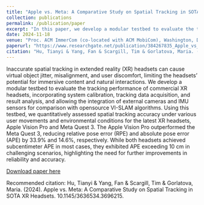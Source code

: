 ```yaml
---
title: "Apple vs. Meta: A Comparative Study on Spatial Tracking in SOTA XR Headsets"
collection: publications
permalink: /publication/paper
excerpt: "In this paper, we develop a modular testbed to evaluate the tracking performance of commercial XR headsets, incorporating system calibration, tracking data acquisition, and result analysis, and allowing the integration of external cameras and IMU sensors for comparison with opensource VI-SLAM algorithms."
date: 2024-11-18
venue: "Proc. ACM ImmerCom (co-located with ACM MobiCom), Washington, D.C., USA, Nov. 18, 2024"
paperurl: "https://www.researchgate.net/publication/384267835_Apple_vs_Meta_A_Comparative_Study_on_Spatial_Tracking_in_SOTA_XR_Headsets"
citation: "Hu, Tianyi & Yang, Fan & Scargill, Tim & Gorlatova, Maria. (2024). Apple vs. Meta: A Comparative Study on Spatial Tracking in SOTA XR Headsets. 10.1145/3636534.3696215. "
---
```


Inaccurate spatial tracking in extended reality (XR) headsets can cause virtual object jitter, misalignment, and user discomfort, limiting the headsets’ potential for immersive content and natural interactions. We develop a modular testbed to evaluate the tracking performance of commercial XR headsets, incorporating system calibration, tracking data acquisition, and result analysis, and allowing the integration of external cameras and IMU sensors for comparison with opensource VI-SLAM algorithms. Using this testbed, we quantitatively assessed spatial tracking accuracy under various user movements and environmental conditions for the latest XR headsets, Apple Vision Pro and Meta Quest 3. The Apple Vision Pro outperformed the Meta Quest 3, reducing relative pose error (RPE) and absolute pose error (APE) by 33.9% and 14.6%, respectively. While both headsets achieved subcentimeter APE in most cases, they exhibited APE exceeding 10 cm in challenging scenarios, highlighting the need for further improvements in reliability and accuracy.

[Download paper here](http://FANFANFAN2506.github.io/files/AppleVsMetaImmercom2024.pdf)

Recommended citation: Hu, Tianyi & Yang, Fan & Scargill, Tim & Gorlatova, Maria. (2024). Apple vs. Meta: A Comparative Study on Spatial Tracking in SOTA XR Headsets. 10.1145/3636534.3696215. 
